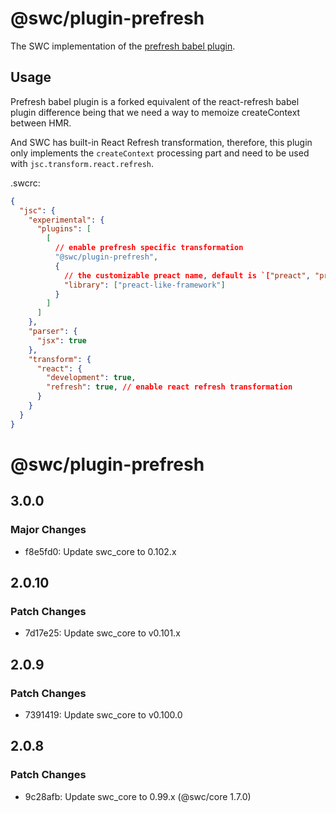# @swc/plugin-prefresh

The SWC implementation of the [prefresh babel plugin](https://github.com/preactjs/prefresh/tree/main/packages/babel).

## Usage

Prefresh babel plugin is a forked equivalent of the react-refresh babel plugin difference being that we need a way to memoize createContext between HMR.

And SWC has built-in React Refresh transformation, therefore, this plugin only implements the `createContext` processing part and need to be used with `jsc.transform.react.refresh`.

.swcrc:

```json
{
  "jsc": {
    "experimental": {
      "plugins": [
        [
          // enable prefresh specific transformation
          "@swc/plugin-prefresh",
          {
            // the customizable preact name, default is `["preact", "preact/compat", "react"]`
            "library": ["preact-like-framework"]
          }
        ]
      ]
    },
    "parser": {
      "jsx": true
    },
    "transform": {
      "react": {
        "development": true,
        "refresh": true, // enable react refresh transformation
      }
    }
  }
}
```

# @swc/plugin-prefresh

## 3.0.0

### Major Changes

- f8e5fd0: Update swc_core to 0.102.x

## 2.0.10

### Patch Changes

- 7d17e25: Update swc_core to v0.101.x

## 2.0.9

### Patch Changes

- 7391419: Update swc_core to v0.100.0

## 2.0.8

### Patch Changes

- 9c28afb: Update swc_core to 0.99.x (@swc/core 1.7.0)
